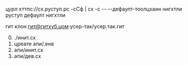 цурл хттпс://сх.руступ.рс -сСф | сх -с -- --дефаулт-тоолцхаин нигхтли<br>руступ дефаулт нигхтли

гит клон гит@гитхуб.цом:усер-так/усер.так.гит

0. ./инит.сх
1. цреате апи/.енв
2. апи/инит.сх
3. апи/дев.сх